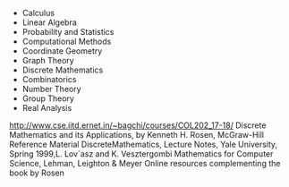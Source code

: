 

- Calculus
- Linear Algebra
- Probability and Statistics
- Computational Methods
- Coordinate Geometry
- Graph Theory
- Discrete Mathematics
- Combinatorics
- Number Theory
- Group Theory
- Real Analysis


http://www.cse.iitd.ernet.in/~bagchi/courses/COL202_17-18/
Discrete Mathematics and its Applications, by Kenneth H. Rosen, McGraw-Hill
Reference Material DiscreteMathematics, Lecture Notes, Yale University, Spring 1999,L. Lov´asz and K. Vesztergombi
Mathematics for Computer Science, Lehman, Leighton & Meyer
Online resources complementing the book by Rosen